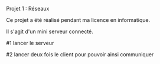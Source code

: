 Projet 1 : Réseaux

Ce projet a été réalisé pendant ma licence en informatique.

Il s'agit d'un mini serveur connecté.

#1 lancer le serveur

#2 lancer deux fois le client pour pouvoir ainsi communiquer
